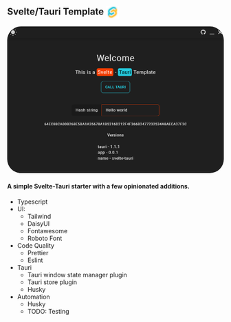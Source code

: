 ## Svelte/Tauri Template <img src="https://raw.githubusercontent.com/Fractal-Tess/Svelte-Tauri/main/src/assets/st-1024.png" width="30" align="center" />

<div align="center">

<img src="https://raw.githubusercontent.com/Fractal-Tess/Svelte-Tauri/main/src/assets/app.png" width="580" style="border-radius:2rem"/>
</div>
</div>

#### A simple Svelte-Tauri starter with a few opinionated additions.

- Typescript
- UI:
  - Tailwind
  - DaisyUI
  - Fontawesome
  - Roboto Font
- Code Quality
  - Prettier
  - Eslint
- Tauri
  - Tauri window state manager plugin
  - Tauri store plugin
  - Husky
- Automation
  - Husky
  - TODO: Testing

